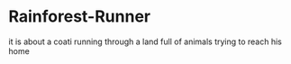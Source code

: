 # Rainforest-Runner
it is about a coati running through a land full of animals trying to reach his home
